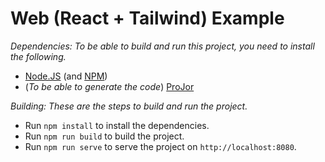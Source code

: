 # Web (React + Tailwind) Example

_Dependencies: To be able to build and run this project, you need to install the following._

* [Node.JS](https://nodejs.org/) (and [NPM](https://www.npmjs.com/))
* (_To be able to generate the code_) [ProJor](https://docs.siocode.hu/projor)

_Building: These are the steps to build and run the project._

* Run `npm install` to install the dependencies.
* Run `npm run build` to build the project.
* Run `npm run serve` to serve the project on `http://localhost:8080`.